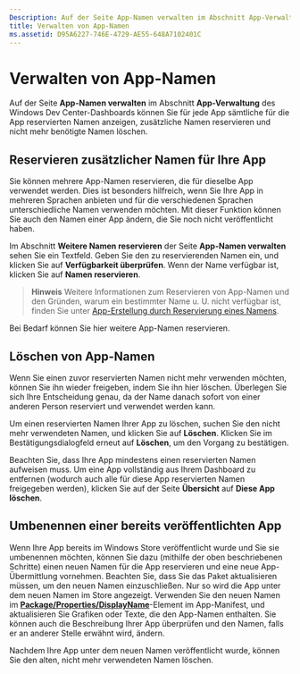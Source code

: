 ```yaml
---
Description: Auf der Seite App-Namen verwalten im Abschnitt App-Verwaltung des Windows Dev Center-Dashboards können Sie für jede App sämtliche für die App reservierten Namen anzeigen, zusätzliche Namen reservieren und nicht mehr benötigte Namen löschen.
title: Verwalten von App-Namen
ms.assetid: D95A6227-746E-4729-AE55-648A7102401C
---
```


# Verwalten von App-Namen


Auf der Seite **App-Namen verwalten** im Abschnitt **App-Verwaltung** des Windows Dev Center-Dashboards können Sie für jede App sämtliche für die App reservierten Namen anzeigen, zusätzliche Namen reservieren und nicht mehr benötigte Namen löschen.

## Reservieren zusätzlicher Namen für Ihre App


Sie können mehrere App-Namen reservieren, die für dieselbe App verwendet werden. Dies ist besonders hilfreich, wenn Sie Ihre App in mehreren Sprachen anbieten und für die verschiedenen Sprachen unterschiedliche Namen verwenden möchten. Mit dieser Funktion können Sie auch den Namen einer App ändern, die Sie noch nicht veröffentlicht haben.

Im Abschnitt **Weitere Namen reservieren** der Seite **App-Namen verwalten** sehen Sie ein Textfeld. Geben Sie den zu reservierenden Namen ein, und klicken Sie auf **Verfügbarkeit überprüfen**. Wenn der Name verfügbar ist, klicken Sie auf **Namen reservieren**.

> **Hinweis**  Weitere Informationen zum Reservieren von App-Namen und den Gründen, warum ein bestimmter Name u. U. nicht verfügbar ist, finden Sie unter [App-Erstellung durch Reservierung eines Namens](create-your-app-by-reserving-a-name.md).

Bei Bedarf können Sie hier weitere App-Namen reservieren.

## Löschen von App-Namen


Wenn Sie einen zuvor reservierten Namen nicht mehr verwenden möchten, können Sie ihn wieder freigeben, indem Sie ihn hier löschen. Überlegen Sie sich Ihre Entscheidung genau, da der Name danach sofort von einer anderen Person reserviert und verwendet werden kann.

Um einen reservierten Namen Ihrer App zu löschen, suchen Sie den nicht mehr verwendeten Namen, und klicken Sie auf **Löschen**. Klicken Sie im Bestätigungsdialogfeld erneut auf **Löschen**, um den Vorgang zu bestätigen.

Beachten Sie, dass Ihre App mindestens einen reservierten Namen aufweisen muss. Um eine App vollständig aus Ihrem Dashboard zu entfernen (wodurch auch alle für diese App reservierten Namen freigegeben werden), klicken Sie auf der Seite **Übersicht** auf **Diese App löschen**.

## Umbenennen einer bereits veröffentlichten App


Wenn Ihre App bereits im Windows Store veröffentlicht wurde und Sie sie umbenennen möchten, können Sie dazu (mithilfe der oben beschriebenen Schritte) einen neuen Namen für die App reservieren und eine neue App-Übermittlung vornehmen. Beachten Sie, dass Sie das Paket aktualisieren müssen, um den neuen Namen einzuschließen. Nur so wird die App unter dem neuen Namen im Store angezeigt. Verwenden Sie den neuen Namen im [**Package/Properties/DisplayName**](https://msdn.microsoft.com/library/windows/apps/dn423240)-Element im App-Manifest, und aktualisieren Sie Grafiken oder Texte, die den App-Namen enthalten. Sie können auch die Beschreibung Ihrer App überprüfen und den Namen, falls er an anderer Stelle erwähnt wird, ändern.

Nachdem Ihre App unter dem neuen Namen veröffentlicht wurde, können Sie den alten, nicht mehr verwendeten Namen löschen.

 

 






<!--HONumber=Mar16_HO1-->


